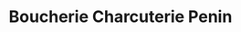 ---
title: "Boucherie Charcuterie Penin"
url: /saint-andre-de-corcy/boucherie-charcuterie-penin/
shop: boucherie
---